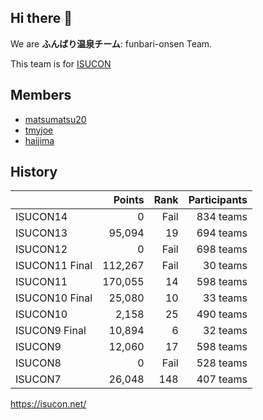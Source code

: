 ## Hi there 👋

We are **ふんばり温泉チーム**: funbari-onsen Team.

This team is for [ISUCON](https://isucon.net/)


## Members

* [matsumatsu20](https://github.com/matsumatsu20)
* [tmyjoe](https://github.com/tmyjoe)
* [haijima](https://github.com/haijima)


## History

|                |  Points | Rank | Participants |
|----------------|--------:|-----:|-------------:|
| ISUCON14       |       0 | Fail |    834 teams |
| ISUCON13       |  95,094 |   19 |    694 teams |
| ISUCON12       |       0 | Fail |    698 teams |
| ISUCON11 Final | 112,267 | Fail |     30 teams |
| ISUCON11       | 170,055 |   14 |    598 teams |
| ISUCON10 Final |  25,080 |   10 |     33 teams |
| ISUCON10       |   2,158 |   25 |    490 teams |
| ISUCON9 Final  |  10,894 |    6 |     32 teams |
| ISUCON9        |  12,060 |   17 |    598 teams |
| ISUCON8        |       0 | Fail |    528 teams |
| ISUCON7        |  26,048 |  148 |    407 teams |


https://isucon.net/

